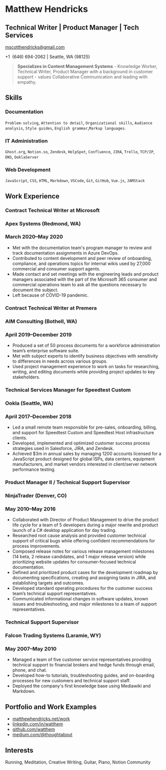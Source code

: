 # Matthew Hendricks

## Technical Writer | Product Manager | Tech Services

[mscotthendricks@gmail.com](mailto:mscotthendricks@gmail.com)

+1 ‪ (646) 694-2062 | Seattle, WA (98125)

> **Specializes in Content Management Systems** - Knowledge Worker, Technical Writer, Product Manager with a background in customer support - values Collaborative Communication and leading with empathy.

## Skills

### Documentation

`Problem-solving`, `Attention to detail`, `Organizational skills`, `Audience analysis`, `Style guides`, `English grammar`,`Markup languages`.

### IT Administration

`Ghost.org`, `Notion.so`, `Zendesk`, `HelpSpot`, `Confluence`, `JIRA`, `Trello`, `TCP/IP`, `DNS`, `OoklaServer`

### Web Development

`JavaScript`, `CSS`, `HTML`, `Markdown`, `VSCode`, `Git`, `GitHub`, `Vue.js`, `JAMStack`

## Work Experience

### Contract Technical Writer at Microsoft

### Apex Systems (Redmond, WA)

### March 2020–May 2020

- Met with the documentation team's program manager to review and track documentation assignments in Azure DevOps.
- Contributed to content development and peer review of onboarding, compliance, and operations topics for internal wikis used by 27,000 commercial and consumer support agents.
- Made contact and set meetings with the engineering leads and product managers associated with the part of the Microsoft 365 consumer and commercial operations team to ask all the questions necessary to document the subject.
- Left because of COVID-19 pandemic.

### Contract Technical Writer at Premera

### AIM Consulting (Bothell, WA)

### April 2019–December 2019

- Produced a set of 50 process documents for a workforce administration team’s enterprise software suite.
- Met with subject experts to identify business objectives with sensitivity to differences in needs across various groups.
- Used project management experience to work on tasks for researching, writing, and editing documents while providing project updates to key stakeholders.

### Technical Services Manager for Speedtest Custom

### Ookla (Seattle, WA)

### April 2017–December 2018

- Led a small remote team responsible for pre-sales, onboarding, billing, and support for Speedtest Custom and Speedtest Host infrastructure clients.
- Developed, implemented and optimized customer success process strategies used in Salesforce, JIRA, and Zendesk.
- Achieved \$3m in annual sales by managing 1200 accounts licensed for a JavaScript product designed for global ISPs, data centers, equipment manufacturers, and market vendors interested in client/server network performance testing.

### Product Manager II / Technical Support Supervisor

### NinjaTrader (Denver, CO)

### May 2010–May 2016

- Collaborated with Director of Product Management to drive the product life cycle for a team of 5 developers during a major rewrite and product launch of a C# desktop application for day trading.
- Researched root cause analysis and provided customer technical support of critical bugs while offering confident recommendations for process improvements.
- Composed release notes for various release management milestones (14 beta, 2 release candidates, and 1 major release version) while prioritizing website updates for consumer-focused technical documentation.
- Defined and prioritized product cases for the development roadmap by documenting specifications, creating and assigning tasks in JIRA, and establishing targets and outcomes.
- Developed standard operating procedures for the customer success team’s technical support representatives.
- Communicated informational changes in software updates, known issues and troubleshooting, and major milestones to a team of support representatives.

### Technical Support Supervisor

### Falcon Trading Systems (Laramie, WY)

### May 2007–May 2010

- Managed a team of five customer service representatives providing technical support to financial brokers and hedge funds through email, phone, and chat.
- Developed how-to tutorials, troubleshooting guides, and on-boarding processes for new customers and technical support staff.
- Deployed the company's first knowledge base using Mediawiki and Markdown.

## Portfolio and Work Examples

- [matthewhendricks.net/work](http://www.matthewhendricks.net/work)
- [linkedin.com/in/watthem](http://www.linkedin.com/in/watthem)
- [github.com/watthem](http://github.com/watthem)
- [medium.com/@thoughtabout](http://medium.com/@thoughtabout)

## Interests

Running, Meditation, Creative Writing, Guitar, Piano, Notion Community